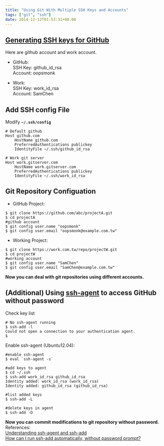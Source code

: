 ```yaml
---
title: "Using Git With Multiple SSH Keys and Accounts"
tags: ["git", "ssh"]
date: 2014-12-12T01:53:31+08:00
---
```


##  [Generating SSH keys for GitHub](https://help.github.com/articles/generating-ssh-keys/)  

Here are github account and work account. 

* GitHub:  
    SSH Key: github_id_rsa  
    Account: oopsmonk  

* Work:  
    SSH Key: work_id_rsa  
    Account: SamChen  


##  Add SSH config File  

Modify **`~/.ssh/config`** 

```
# Default github
Host github.com
    HostName github.com
    PreferredAuthentications publickey
    IdentityFile ~/.ssh/github_id_rsa

# Work git server
Host work.gitserver.com
    HostName work.gitserver.com
    PreferredAuthentications publickey
    IdentityFile ~/.ssh/work_id_rsa
```

##  Git Repository Configuation  

* GitHub Project: 

```
$ git clone https://github.com/abc/projectA.git  
$ cd projectA
#github account
$ git config user.name "oopsmonk"
$ git config user.email "oopsmonk@example.com.tw"
```

* Working Project: 

```
$ git clone https://work.com.tw/repo/projectW.git  
$ cd projectW
#working account
$ git config user.name "SamChen"
$ git config user.email "SamChen@example.com.tw"
```

**Now you can deal with git repositories using different accounts.** 

##  (Additional) Using [ssh-agent] to access GitHub without password     

Check key list 

```
# No ssh-agent running 
$ ssh-add -l
Could not open a connection to your authentication agent.
$  
```

Enable ssh-agent (Ubuntu12.04): 

```
#enable ssh-agent
$ eval `ssh-agent -s`

#add keys to agent
$ cd ~/.ssh
$ ssh-add work_id_rsa github_id_rsa
Identity added: work_id_rsa (work_id_rsa)
Identity added: github_id_rsa (github_id_rsa)

#list added keys
$ ssh-add -L

#delete keys in agent  
$ ssh-add -D
```

**Now you can commit modifications to git repository without password.**  
References:  
[Understanding ssh-agent and ssh-add](http://blog.joncairns.com/2013/12/understanding-ssh-agent-and-ssh-add/)  
[How can I run ssh-add automatically, without password prompt?](http://unix.stackexchange.com/questions/90853/how-can-i-run-ssh-add-automatically-without-password-prompt)  

[ssh-agent]: http://en.wikipedia.org/wiki/Ssh-agent 

